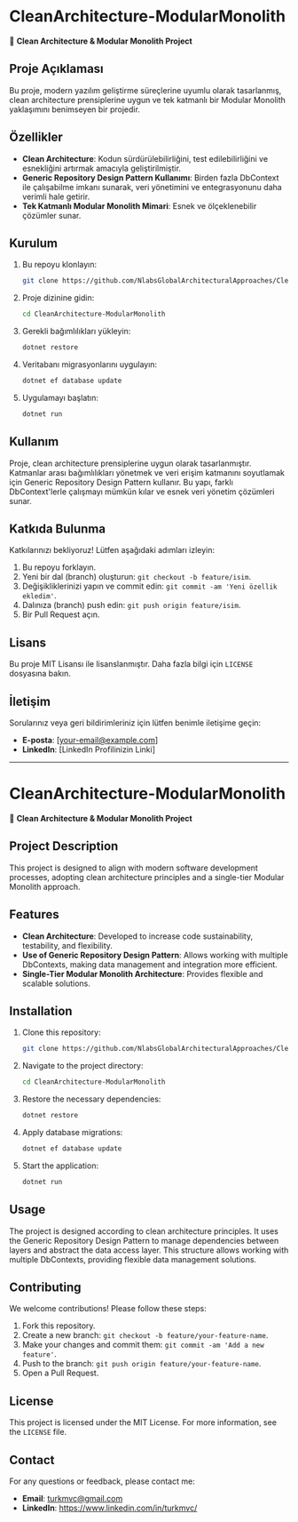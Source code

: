 # CleanArchitecture-ModularMonolith

🚀 **Clean Architecture & Modular Monolith Project**

## Proje Açıklaması

Bu proje, modern yazılım geliştirme süreçlerine uyumlu olarak tasarlanmış, clean architecture prensiplerine uygun ve tek katmanlı bir Modular Monolith yaklaşımını benimseyen bir projedir.

## Özellikler

- **Clean Architecture**: Kodun sürdürülebilirliğini, test edilebilirliğini ve esnekliğini artırmak amacıyla geliştirilmiştir.
- **Generic Repository Design Pattern Kullanımı**: Birden fazla DbContext ile çalışabilme imkanı sunarak, veri yönetimini ve entegrasyonunu daha verimli hale getirir.
- **Tek Katmanlı Modular Monolith Mimari**: Esnek ve ölçeklenebilir çözümler sunar.

## Kurulum

1. Bu repoyu klonlayın:
    ```bash
    git clone https://github.com/NlabsGlobalArchitecturalApproaches/CleanArchitecture-ModularMonolith.git
    ```
2. Proje dizinine gidin:
    ```bash
    cd CleanArchitecture-ModularMonolith
    ```
3. Gerekli bağımlılıkları yükleyin:
    ```bash
    dotnet restore
    ```
4. Veritabanı migrasyonlarını uygulayın:
    ```bash
    dotnet ef database update
    ```
5. Uygulamayı başlatın:
    ```bash
    dotnet run
    ```

## Kullanım

Proje, clean architecture prensiplerine uygun olarak tasarlanmıştır. Katmanlar arası bağımlılıkları yönetmek ve veri erişim katmanını soyutlamak için Generic Repository Design Pattern kullanır. Bu yapı, farklı DbContext'lerle çalışmayı mümkün kılar ve esnek veri yönetim çözümleri sunar.

## Katkıda Bulunma

Katkılarınızı bekliyoruz! Lütfen aşağıdaki adımları izleyin:

1. Bu repoyu forklayın.
2. Yeni bir dal (branch) oluşturun: `git checkout -b feature/isim`.
3. Değişikliklerinizi yapın ve commit edin: `git commit -am 'Yeni özellik ekledim'`.
4. Dalınıza (branch) push edin: `git push origin feature/isim`.
5. Bir Pull Request açın.

## Lisans

Bu proje MIT Lisansı ile lisanslanmıştır. Daha fazla bilgi için `LICENSE` dosyasına bakın.

## İletişim

Sorularınız veya geri bildirimleriniz için lütfen benimle iletişime geçin:

- **E-posta**: [your-email@example.com]
- **LinkedIn**: [LinkedIn Profilinizin Linki]

---

# CleanArchitecture-ModularMonolith

🚀 **Clean Architecture & Modular Monolith Project**

## Project Description

This project is designed to align with modern software development processes, adopting clean architecture principles and a single-tier Modular Monolith approach.

## Features

- **Clean Architecture**: Developed to increase code sustainability, testability, and flexibility.
- **Use of Generic Repository Design Pattern**: Allows working with multiple DbContexts, making data management and integration more efficient.
- **Single-Tier Modular Monolith Architecture**: Provides flexible and scalable solutions.

## Installation

1. Clone this repository:
    ```bash
    git clone https://github.com/NlabsGlobalArchitecturalApproaches/CleanArchitecture-ModularMonolith.git
    ```
2. Navigate to the project directory:
    ```bash
    cd CleanArchitecture-ModularMonolith
    ```
3. Restore the necessary dependencies:
    ```bash
    dotnet restore
    ```
4. Apply database migrations:
    ```bash
    dotnet ef database update
    ```
5. Start the application:
    ```bash
    dotnet run
    ```

## Usage

The project is designed according to clean architecture principles. It uses the Generic Repository Design Pattern to manage dependencies between layers and abstract the data access layer. This structure allows working with multiple DbContexts, providing flexible data management solutions.

## Contributing

We welcome contributions! Please follow these steps:

1. Fork this repository.
2. Create a new branch: `git checkout -b feature/your-feature-name`.
3. Make your changes and commit them: `git commit -am 'Add a new feature'`.
4. Push to the branch: `git push origin feature/your-feature-name`.
5. Open a Pull Request.

## License

This project is licensed under the MIT License. For more information, see the `LICENSE` file.

## Contact

For any questions or feedback, please contact me:

- **Email**: turkmvc@gmail.com
- **LinkedIn**: https://www.linkedin.com/in/turkmvc/
